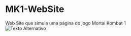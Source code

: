 # MK1-WebSite
 Web Site que simula uma página do jogo Mortal Kombat 1
 ![Texto Alternativo](https://github.com/Carlos-E-A-Oliveira/MK1-WebSite/modelo.png)
